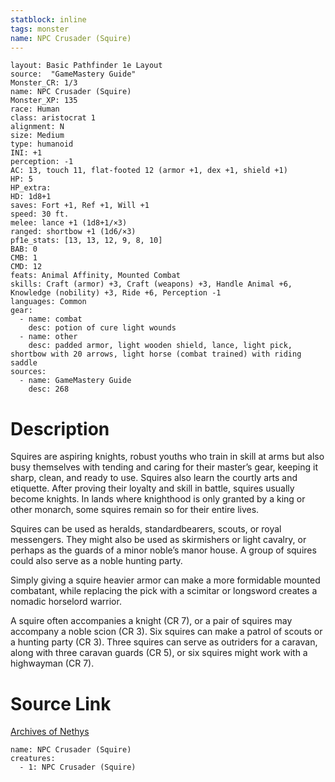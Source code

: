 ```yaml
---
statblock: inline
tags: monster
name: NPC Crusader (Squire)
---
```

```statblock
layout: Basic Pathfinder 1e Layout
source:  "GameMastery Guide"
Monster_CR: 1/3
name: NPC Crusader (Squire)
Monster_XP: 135
race: Human
class: aristocrat 1
alignment: N
size: Medium
type: humanoid
INI: +1
perception: -1
AC: 13, touch 11, flat-footed 12 (armor +1, dex +1, shield +1)
HP: 5
HP_extra: 
HD: 1d8+1
saves: Fort +1, Ref +1, Will +1
speed: 30 ft.
melee: lance +1 (1d8+1/×3)
ranged: shortbow +1 (1d6/×3)
pf1e_stats: [13, 13, 12, 9, 8, 10]
BAB: 0
CMB: 1
CMD: 12
feats: Animal Affinity, Mounted Combat
skills: Craft (armor) +3, Craft (weapons) +3, Handle Animal +6, Knowledge (nobility) +3, Ride +6, Perception -1
languages: Common
gear:
  - name: combat
    desc: potion of cure light wounds
  - name: other
    desc: padded armor, light wooden shield, lance, light pick, shortbow with 20 arrows, light horse (combat trained) with riding saddle
sources:
  - name: GameMastery Guide
    desc: 268
```
# Description
Squires are aspiring knights, robust youths who train in skill at arms but also busy themselves with tending and caring for their master’s gear, keeping it sharp, clean, and ready to use. Squires also learn the courtly arts and etiquette. After proving their loyalty and skill in battle, squires usually become knights. In lands where knighthood is only granted by a king or other monarch, some squires remain so for their entire lives.

Squires can be used as heralds, standardbearers, scouts, or royal messengers. They might also be used as skirmishers or light cavalry, or perhaps as the guards of a minor noble’s manor house. A group of squires could also serve as a noble hunting party.

Simply giving a squire heavier armor can make a more formidable mounted combatant, while replacing the pick with a scimitar or longsword creates a nomadic horselord warrior.

A squire often accompanies a knight (CR 7), or a pair of squires may accompany a noble scion (CR 3). Six squires can make a patrol of scouts or a hunting party (CR 3). Three squires can serve as outriders for a caravan, along with three caravan guards (CR 5), or six squires might work with a highwayman (CR 7).
# Source Link
[Archives of Nethys](https://aonprd.com/NPCDisplay.aspx?ItemName=Crusader%20(Squire))
```encounter-table
name: NPC Crusader (Squire)
creatures:
  - 1: NPC Crusader (Squire)
```

